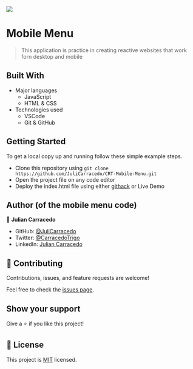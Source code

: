 ![](https://img.shields.io/badge/Microverse-blueviolet)

# Mobile Menu

> This application is practice in creating reactive websites that work forn desktop and mobile


## Built With

- Major languages
    - JavaScript
    - HTML & CSS
- Technologies used
    - VSCode
    - Git & GitHub

## Getting Started

To get a local copy up and running follow these simple example steps.

- Clone this repository using `git clone https://github.com/JuliCarracedo/CRT-Mobile-Menu.git`
- Open the project file on any code editor
- Deploy the index.html file using either [githack](https://raw.githack.com/) or Live Demo


## Author (of the mobile menu code)

👤 **Julian Carracedo**

- GitHub: [@JuliCarracedo](https://github.com/JuliCarracedo)
- Twitter: [@CarracedoTrigo](https://twitter.com/CarracedoTrigo)
- LinkedIn: [Julian Carracedo](https://linkedin.com/in/julian-carracedo)

## 🤝 Contributing

Contributions, issues, and feature requests are welcome!

Feel free to check the [issues page](../../issues/).

## Show your support

Give a ⭐️ if you like this project!

## 📝 License

This project is [MIT](./MIT.md) licensed.
